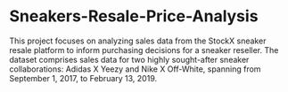 # Sneakers-Resale-Price-Analysis
This project focuses on analyzing sales data from the StockX sneaker resale platform to inform purchasing decisions for a sneaker reseller. The dataset comprises sales data for two highly sought-after sneaker collaborations: Adidas X Yeezy and Nike X Off-White, spanning from September 1, 2017, to February 13, 2019.
